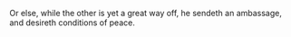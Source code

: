 Or else, while the other is yet a great way off, he sendeth an ambassage, and desireth conditions of peace.
